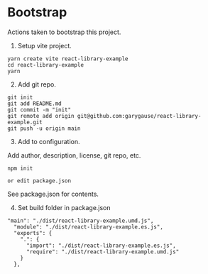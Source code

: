# Bootstrap

Actions taken to bootstrap this project.

1. Setup vite project.

```
yarn create vite react-library-example
cd react-library-example
yarn
```

2. Add git repo.

```
git init
git add README.md
git commit -m "init"
git remote add origin git@github.com:garygause/react-library-example.git
git push -u origin main
```

3. Add to configuration.

Add author, description, license, git repo, etc.

```
npm init

or edit package.json
```

See package.json for contents.

4. Set build folder in package.json

```
"main": "./dist/react-library-example.umd.js",
  "module": "./dist/react-library-example.es.js",
  "exports": {
    ".": {
      "import": "./dist/react-library-example.es.js",
      "require": "./dist/react-library-example.umd.js"
    }
  },
```
